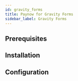 ```yaml
---
id: gravity_forms
title: Paynow for Gravity Forms
sidebar_label: Gravity Forms
---
```


## Prerequisites

## Installation

## Configuration

